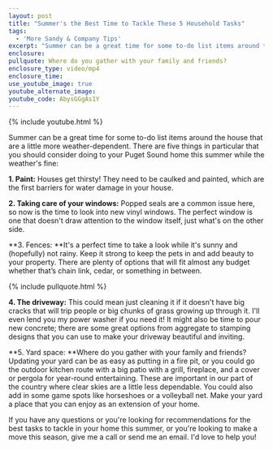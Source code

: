 ```yaml
---
layout: post
title: "Summer's the Best Time to Tackle These 5 Household Tasks"
tags:
  - 'More Sandy & Company Tips'
excerpt: "Summer can be a great time for some to-do list items around the house that are a little more weather-dependent. There are five things in particular that you should consider doing to your Puget Sound home this summer while the weather's fine."
enclosure:
pullquote: Where do you gather with your family and friends?
enclosure_type: video/mp4
enclosure_time:
use_youtube_image: true
youtube_alternate_image:
youtube_code: AbysGGgAs1Y
---
```



{% include youtube.html %}

Summer can be a great time for some to-do list items around the house that are a little more weather-dependent. There are five things in particular that you should consider doing to your Puget Sound home this summer while the weather's fine:

**1. Paint:** Houses get thirsty! They need to be caulked and painted, which are the first barriers for water damage in your house.

**2. Taking care of your windows:** Popped seals are a common issue here, so now is the time to look into new vinyl windows. The perfect window is one that doesn't draw attention to the window itself, just what's on the other side.

**3. Fences:&nbsp;**It's a perfect time to take a look while it's sunny and (hopefully) not rainy. Keep it strong to keep the pets in and add beauty to your property. There are plenty of options that will fit almost any budget whether that’s chain link, cedar, or something in between.

{% include pullquote.html %}

**4. The driveway:** This could mean just cleaning it if it doesn't have big cracks that will trip people or big chunks of grass growing up through it. I'll even lend you my power washer if you need it! It might also be time to pour new concrete; there are some great options from aggregate to stamping designs that you can use to make your driveway beautiful and inviting.

**5. Yard space:&nbsp;**Where do you gather with your family and friends? Updating your yard can be as easy as putting in a fire pit, or you could go the outdoor kitchen route with a big patio with a grill, fireplace, and a cover or pergola for year-round entertaining. These are important in our part of the country where clear skies are a little less dependable. You could also add in some game spots like horseshoes or a volleyball net. Make your yard a place that you can enjoy as an extension of your home.

If you have any questions or you're looking for recommendations for the best tasks to tackle in your home this summer, or you're looking to make a move this season, give me a call or send me an email. I'd love to help you!